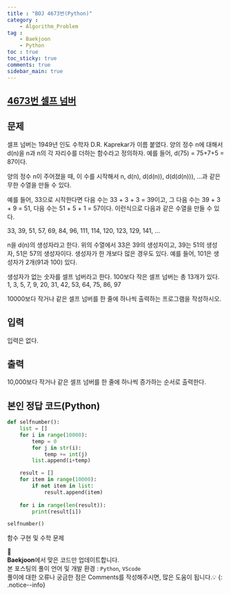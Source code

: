 ```yaml
---
title : "BOJ 4673번(Python)"
category :
    - Algorithm_Problem
tag :    
    - Baekjoon
    - Python
toc : true
toc_sticky: true
comments: true
sidebar_main: true
---
```


## [4673번 셀프 넘버](https://www.acmicpc.net/problem/4673)  

문제  
---  
셀프 넘버는 1949년 인도 수학자 D.R. Kaprekar가 이름 붙였다. 양의 정수 n에 대해서 d(n)을 n과 n의 각 자리수를 더하는 함수라고 정의하자. 예를 들어, d(75) = 75+7+5 = 87이다.

양의 정수 n이 주어졌을 때, 이 수를 시작해서 n, d(n), d(d(n)), d(d(d(n))), ...과 같은 무한 수열을 만들 수 있다. 

예를 들어, 33으로 시작한다면 다음 수는 33 + 3 + 3 = 39이고, 그 다음 수는 39 + 3 + 9 = 51, 다음 수는 51 + 5 + 1 = 57이다. 이런식으로 다음과 같은 수열을 만들 수 있다.

33, 39, 51, 57, 69, 84, 96, 111, 114, 120, 123, 129, 141, ...

n을 d(n)의 생성자라고 한다. 위의 수열에서 33은 39의 생성자이고, 39는 51의 생성자, 51은 57의 생성자이다. 생성자가 한 개보다 많은 경우도 있다. 예를 들어, 101은 생성자가 2개(91과 100) 있다. 

생성자가 없는 숫자를 셀프 넘버라고 한다. 100보다 작은 셀프 넘버는 총 13개가 있다. 1, 3, 5, 7, 9, 20, 31, 42, 53, 64, 75, 86, 97

10000보다 작거나 같은 셀프 넘버를 한 줄에 하나씩 출력하는 프로그램을 작성하시오.

입력  
---  
입력은 없다.

출력  
---  
10,000보다 작거나 같은 셀프 넘버를 한 줄에 하나씩 증가하는 순서로 출력한다.

본인 정답 코드(Python)  
---  
```python
def selfnumber():
    list = []
    for i in range(10000):
        temp = 0
        for j in str(i):
            temp += int(j)
        list.append(i+temp)

    result = []
    for item in range(10000):
        if not item in list:
            result.append(item) 
    
    for i in range(len(result)):
        print(result[i])

selfnumber()
```
함수 구현 및 수학 문제

📣<br>
**Baekjoon**에서 맞은 코드만 업데이트합니다.<br>
본 포스팅의 풀이 언어 및 개발 환경 : `Python`, `VScode`  
풀이에 대한 오류나 궁금한 점은 Comments를 작성해주시면, 많은 도움이 됩니다.💡
{: .notice--info}
